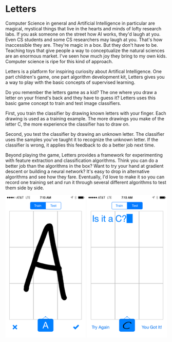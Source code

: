 Letters
=======

Computer Science in general and Artificial Intelligence in particular are
magical, mystical things that live in the hearts and minds of lofty research
labs. If you ask someone on the street how AI works, they'd laugh at you. Even
CS students and some CS researchers may laugh at you. That's how inaccessible
they are. They're magic in a box. But they don't have to be. Teaching toys that
give people a way to conceptualize the natural sciences are an enormous market.
I've seen how much joy they bring to my own kids. Computer science is ripe for
this kind of approach.

Letters is a platform for inspiring curiosity about Artifical Intelligence. One
part children's game, one part algorithm development kit, Letters gives you a
way to play with the basic concepts of supervised learning.

Do you remember the letters game as a kid? The one where you draw a letter on
your friend's back and they have to guess it? Letters uses this basic game
concept to train and test image classifiers. 

First, you train the classifier by drawing known letters with your finger. Each
drawing is used as a training example. The more drawings you make of the letter
C, the more experience the classifier has to draw on.

Second, you test the classifier by drawing an unknown letter. The classifier
uses the samples you've taught it to recognize the unknown letter. If the
classifier is wrong, it applies this feedback to do a better job next time.

Beyond playing the game, Letters provides a framework for experimenting with
feature extraction and classification algorithms. Think you can do a better job
than the algorithms in the box? Want to try your hand at gradient descent or
building a neural network? It's easy to drop in alternative algorithms and see
how they fare. Eventually, I'd love to make it so you can record one training
set and run it through several different algorithms to test them side by side.

<img src="https://github.com/stickshift/letters/raw/master/Design/Training.png" width="250">
<img src="https://github.com/stickshift/letters/raw/master/Design/Testing.png" width="250">
